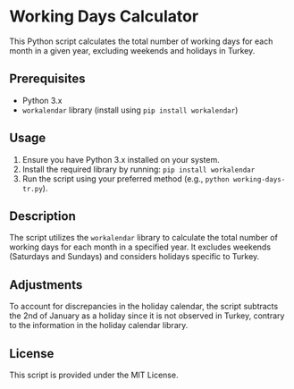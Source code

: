 <!DOCTYPE html>
<html>

<head>
    <title>Working Days Calculator</title>
</head>

<body>

<h1>Working Days Calculator</h1>
<p>This Python script calculates the total number of working days for each month in a given year, excluding weekends and holidays in Turkey.</p>

<h2>Prerequisites</h2>
<ul>
    <li>Python 3.x</li>
    <li><code>workalendar</code> library (install using <code>pip install workalendar</code>)</li>
</ul>

<h2>Usage</h2>
<ol>
    <li>Ensure you have Python 3.x installed on your system.</li>
    <li>Install the required library by running: <code>pip install workalendar</code></li>
    <li>Run the script using your preferred method (e.g., <code>python working-days-tr.py</code>).</li>
</ol>

<h2>Description</h2>
<p>The script utilizes the <code>workalendar</code> library to calculate the total number of working days for each month in a specified year. It excludes weekends (Saturdays and Sundays) and considers holidays specific to Turkey.</p>

<h2>Adjustments</h2>
<p>To account for discrepancies in the holiday calendar, the script subtracts the 2nd of January as a holiday since it is not observed in Turkey, contrary to the information in the holiday calendar library.</p>

<h2>License</h2>
<p>This script is provided under the MIT License.</p>

</body>

</html>

